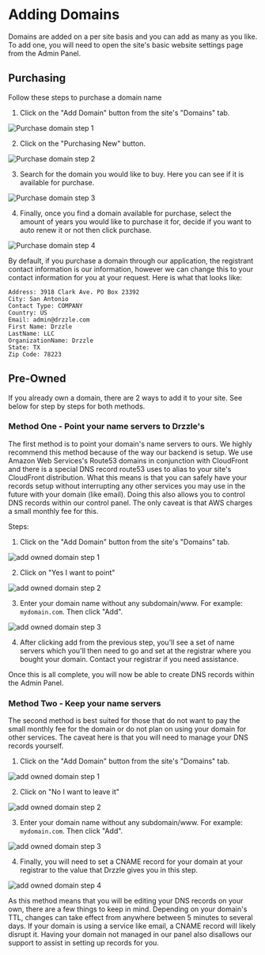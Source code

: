 # Adding Domains

Domains are added on a per site basis and you can add as many as you like. To add one, you will need to open the site's basic website settings page from the Admin Panel.

## Purchasing
Follow these steps to purchase a domain name

1) Click on the "Add Domain" button from the site's "Domains" tab.

![Purchase domain step 1](./purchase-domain-step-1.png)

2) Click on the "Purchasing New" button.

![Purchase domain step 2](./purchase-domain-step-2.png)

3) Search for the domain you would like to buy. Here you can see if it is available for purchase.

![Purchase domain step 3](./purchase-domain-step-3.png)

4) Finally, once you find a domain available for purchase, select the amount of years you would like to purchase it for, decide if you want to auto renew it or not then click purchase.

![Purchase domain step 4](./purchase-domain-step-4.png)

By default, if you purchase a domain through our application, the registrant contact information is our information, however we
can change this to your contact information for you at your request. Here is what that looks like:
```
Address: 3918 Clark Ave. PO Box 23392
City: San Antonio
Contact Type: COMPANY
Country: US
Email: admin@drzzle.com
First Name: Drzzle
LastName: LLC
OrganizationName: Drzzle
State: TX
Zip Code: 78223
```

## Pre-Owned
If you already own a domain, there are 2 ways to add it to your site. See below for step by steps for both methods.

### Method One - Point your name servers to Drzzle's
The first method is to point your domain's name servers to ours. We highly recommend this method because of the way our backend is setup. We use Amazon Web Services's Route53 domains in conjunction with CloudFront and there is a special DNS record route53 uses to alias to your site's CloudFront distribution. What this means is that you can safely have your records setup without interrupting any other services you may use in the future with your domain (like email). Doing this also allows you to control DNS records within our control panel. The only caveat is that AWS charges a small monthly fee for this.

Steps:

1) Click on the "Add Domain" button from the site's "Domains" tab.

![add owned domain step 1](./purchase-domain-step-1.png)

2) Click on "Yes I want to point"

![add owned domain step 2](./owned-m1-step-2.png)

3) Enter your domain name without any subdomain/www. For example: ```mydomain.com```. Then click "Add".

![add owned domain step 3](./owned-m1-step-3.png)

4) After clicking add from the previous step, you'll see a set of name servers which you'll then need to go and set at the registrar where you bought your domain. Contact your registrar if you need assistance.

Once this is all complete, you will now be able to create DNS records within the Admin Panel.


### Method Two - Keep your name servers
The second method is best suited for those that do not want to pay the small monthly fee for the domain or do not plan on using your domain for other services. The caveat here is that you will need to manage your DNS records yourself.

1) Click on the "Add Domain" button from the site's "Domains" tab.

![add owned domain step 1](./purchase-domain-step-1.png)

2) Click on "No I want to leave it"

![add owned domain step 2](./owned-m2-step-2.png)

3) Enter your domain name without any subdomain/www. For example: ```mydomain.com```. Then click "Add".

![add owned domain step 3](./owned-m2-step-3.png)

4) Finally, you will need to set a CNAME record for your domain at your registrar to the value that Drzzle gives you in this step.

![add owned domain step 4](./owned-m2-step-4.png)

As this method means that you will be editing your DNS records on your own, there are a few things to keep in mind. Depending on your domain's TTL, changes can take effect from anywhere between 5 minutes to several days. If your domain is using a service like email, a CNAME record will likely disrupt it. Having your domain not managed in our panel also disallows our support to assist in setting up records for you.
